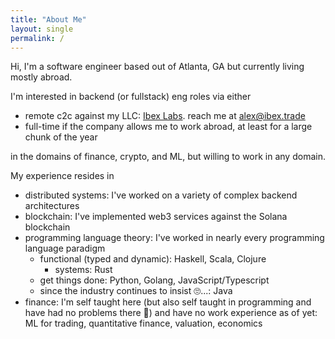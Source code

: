 ```yaml
---
title: "About Me"
layout: single
permalink: /
---
```


Hi, I'm a software engineer based out of Atlanta, GA but currently living mostly abroad.

I'm interested in backend (or fullstack) eng roles via either
* remote c2c against my LLC: <a href='labs.ibex.trade' target="_blank">Ibex Labs</a>. reach me at <a href='mailto:alex@ibex.trade' target='_blank'>alex@ibex.trade</a>
* full-time if the company allows me to work abroad, at least for a large chunk of the year

in the domains of finance, crypto, and ML, but willing to work in any domain.

My experience resides in
* distributed systems: I've worked on a variety of complex backend architectures
* blockchain: I've implemented web3 services against the Solana blockchain
* programming language theory: I've worked in nearly every programming language paradigm
  * functional (typed and dynamic): Haskell, Scala, Clojure
    * systems: Rust
  * get things done: Python, Golang, JavaScript/Typescript
  * since the industry continues to insist 🙄...: Java
* finance: I'm self taught here (but also self taught in programming and have had no problems there 🙂) and have no work experience as of yet: ML for trading, quantitative finance, valuation, economics

<!---
2019

* [Functional Data Structures & Algorithms](https://amilkov.gitbook.io/fp/) - This is a GitBook about implementing common algorithms and data structures, the kind you'd encounter in a mostly undergraduate/some graduate course on the subject and, more pertinently, a technical interviews...in the functional (+ statically typed) paradigm however. So if you want to confuse the shit out of your interviewer, check it out
* <img src="/assets/images/aws4cats.png" width="50" height="50" alt="Computer Hope"> [aws4cats](https://github.com/amilkov3/aws4cats) this is a `cats-effect`, `http4s-core`, `fs2` wrapper around the new 2.0 AWS Java SDK. So far I'm supporting SQS, S3, and DynamoDB. With longer term plans for SNS, RDB, etc **EDIT** project is still up but I'm no longer working on it
-->
